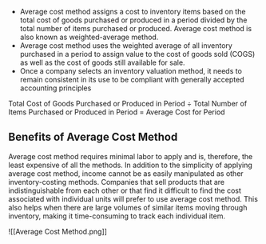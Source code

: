 
- Average cost method assigns a cost to inventory items based on the total cost of goods purchased or produced in a period divided by the total number of items purchased or produced. Average cost method is also known as weighted-average method.
- Average cost method uses the weighted average of all inventory purchased in a period to assign value to the cost of goods sold (COGS) as well as the cost of goods still available for sale.
- Once a company selects an inventory valuation method, it needs to remain consistent in its use to be compliant with generally accepted accounting principles

Total Cost of Goods Purchased or Produced in Period ÷ Total Number of Items Purchased or Produced in Period = Average Cost for Period

## Benefits of Average Cost Method

Average cost method requires minimal labor to apply and is, therefore, the least expensive of all the methods. In addition to the simplicity of applying average cost method, income cannot be as easily manipulated as other inventory-costing methods. Companies that sell products that are indistinguishable from each other or that find it difficult to find the cost associated with individual units will prefer to use average cost method. This also helps when there are large volumes of similar items moving through inventory, making it time-consuming to track each individual item.


![[Average Cost Method.png]]
